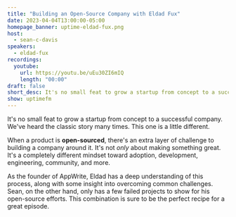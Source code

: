 ```yaml
---
title: "Building an Open-Source Company with Eldad Fux"
date: 2023-04-04T13:00:00-05:00
homepage_banner: uptime-eldad-fux.png
host:
  - sean-c-davis
speakers:
  - eldad-fux
recordings:
  youtube:
    url: https://youtu.be/uEu30ZI6mIQ
    length: "00:00"
draft: false
short_desc: It's no small feat to grow a startup from concept to a successful company. Sean and Eldad discuss what it takes to build an open-source company.
show: uptimefm
---
```


It's no small feat to grow a startup from concept to a successful company. We've heard the classic story many times. This one is a little different.

When a product is **open-sourced**, there's an extra layer of challenge to building a company around it. It's not _only_ about making something great. It's a completely different mindset toward adoption, development, engineering, community, and more.

As the founder of AppWrite, Eldad has a deep understanding of this process, along with some insight into overcoming common challenges. Sean, on the other hand, only has a few failed projects to show for his open-source efforts. This combination is sure to be the perfect recipe for a great episode.
